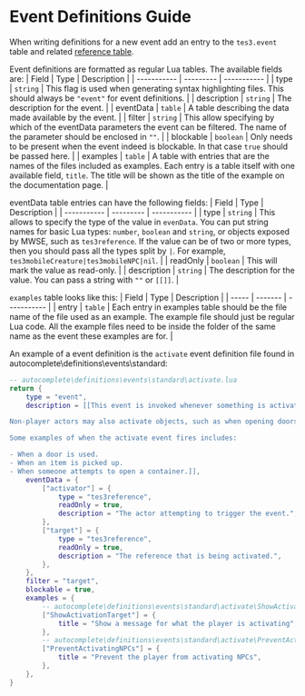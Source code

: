 # Event Definitions Guide

When writing definitions for a new event add an entry to the `tes3.event` table and related [reference table](https://github.com/MWSE/MWSE/blob/master/docs/source/references/events.md).

Event definitions are formatted as regular Lua tables. The available fields are:
| Field       | Type      | Description |
| ----------- | --------- | ----------- |
| type        | `string`  |  This flag is used when generating syntax highlighting files. This should always be `"event"` for event definitions. |
| description | `string`  | The description for the event. |
| eventData   | `table`   | A table describing the data made available by the event. |
| filter      | `string`  | This allow specifying by which of the eventData parameters the event can be filtered. The name of the parameter should be enclosed in `""`. |
| blockable   | `boolean` | Only needs to be present when the event indeed is blockable. In that case `true` should be passed here. |
| examples    | `table`   | A table with entries that are the names of the files included as examples. Each entry is a table itself with one available field, `title`. The title will be shown as the title of the example on the documentation page. |

eventData table entries can have the following fields:
| Field       | Type      | Description |
| ----------- | --------- | ----------- |
| type        | `string`  | This allows to specify the type of the value in `evenData`. You can put string names for basic Lua types: `number`, `boolean` and `string`, or objects exposed by MWSE, such as `tes3reference`. If the value can be of two or more types, then you should pass all the types split by `|`. For example, `tes3mobileCreature|tes3mobileNPC|nil`. |
| readOnly    | `boolean` | This will mark the value as read-only. |
| description | `string`  | The description for the value. You can pass a string with `""` or `[[]]`. |

`examples` table looks like this:
| Field |   Type  | Description |
| ----- | ------- | ----------- |
| entry | `table` | Each entry in examples table should be the file name of the file used as an example. The example file should just be regular Lua code. All the example files need to be inside the folder of the same name as the event these examples are for. |


An example of a event definition is the `activate` event definition file found in autocomplete\definitions\events\standard:

```lua
-- autocomplete\definitions\events\standard\activate.lua
return {
	type = "event",
	description = [[This event is invoked whenever something is activated, typically by the player. Activation is usually done with the associated activate/use key, but may also be forced by scripts.

Non-player actors may also activate objects, such as when opening doors, or via MWSE functions like [`tes3.activate()`](https://mwse.github.io/MWSE/apis/tes3/#tes3activate).

Some examples of when the activate event fires includes:

- When a door is used.
- When an item is picked up.
- When someone attempts to open a container.]],
	eventData = {
		["activator"] = {
			type = "tes3reference",
			readOnly = true,
			description = "The actor attempting to trigger the event.",
		},
		["target"] = {
			type = "tes3reference",
			readOnly = true,
			description = "The reference that is being activated.",
		},
	},
	filter = "target",
	blockable = true,
	examples = {
		-- autocomplete\definitions\events\standard\activate\ShowActivationTarget.lua
		["ShowActivationTarget"] = {
			title = "Show a message for what the player is activating",
		},
		-- autocomplete\definitions\events\standard\activate\PreventActivatingNPCs.lua
		["PreventActivatingNPCs"] = {
			title = "Prevent the player from activating NPCs",
		},
	},
}
```

